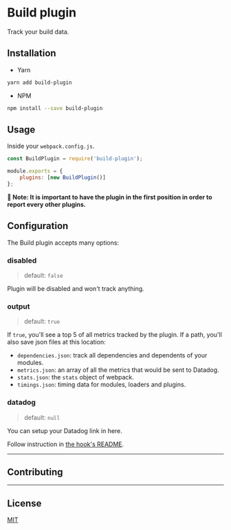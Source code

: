 # Build plugin

Track your build data.

## Installation

-   Yarn

```bash
yarn add build-plugin
```

-   NPM

```bash
npm install --save build-plugin
```

## Usage

Inside your `webpack.config.js`.

```js
const BuildPlugin = require('build-plugin');

module.exports = {
    plugins: [new BuildPlugin()]
};
```

**📝 Note: It is important to have the plugin in the first position in order to report every other plugins.**

## Configuration

The Build plugin accepts many options:

### disabled

> default: `false`

Plugin will be disabled and won't track anything.

### output

> default: `true`

If `true`, you'll see a top 5 of all metrics tracked by the plugin.
If a path, you'll also save json files at this location:

-   `dependencies.json`: track all dependencies and dependents of your modules.
-   `metrics.json`: an array of all the metrics that would be sent to Datadog.
-   `stats.json`: the `stats` object of webpack.
-   `timings.json`: timing data for modules, loaders and plugins.

### datadog

> default: `null`

You can setup your Datadog link in here.

Follow instruction in [the hook's README](./hooks/datadog).

---

## Contributing

---

## License

[MIT](LICENSE)
